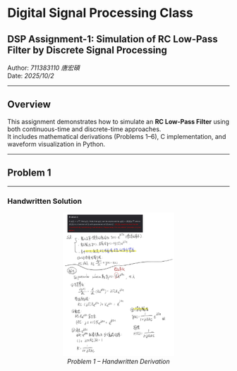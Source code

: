 # Digital Signal Processing Class
## DSP Assignment-1: Simulation of RC Low-Pass Filter by Discrete Signal Processing
Author: *711383110 唐宏碩*  
Date: *2025/10/2*  

---

## Overview
This assignment demonstrates how to simulate an **RC Low-Pass Filter** using both continuous-time and discrete-time approaches.  
It includes mathematical derivations (Problems 1–6), C implementation, and waveform visualization in Python.  

---

## Problem 1

---
### Handwritten Solution
<p align="center">
  <img src="./fig/problem1.jpg" alt="Problem 1 手寫稿" width="50%">
  <br>
  <em>Problem 1 – Handwritten Derivation</em>
</p>
